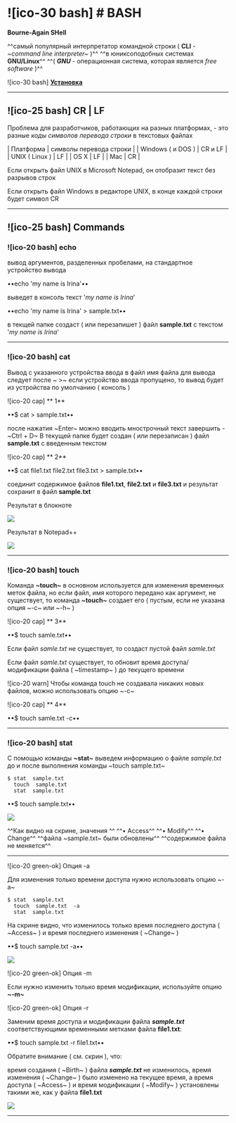 # ![ico-30 bash] # BASH 

**Bourne-Again SHell**

^^самый популярный интерпретатор командной строки ( **CLI** - _~command line interpreter~_ )^^
^^в юниксоподобных системах **GNU/Linux**^^
^^( **_GNU_** - операционная система, которая является _free software_ )^^

![ico-30 bash] [**Установка**](https://gitforwindows.org/)

____________________________________________________

## ![ico-25 bash] CR | LF

Проблема для разработчиков, работающих на разных платформах, - 
это разные _коды символов перевода строки_ в текстовых файлах

| Платформа         | символы перевода строки |
| Windows ( и DOS ) | CR и LF                 |
| UNIX ( Linux )    | LF                      |
| OS X              | LF                      |
| Mac               | CR                      |

Если открыть файл UNIX в Microsoft Notepad, он отобразит текст без разрывов строк

Если открыть файл Windows в редакторе UNIX, в конце каждой строки будет символ CR

____________________________________________________

## ![ico-25 bash] Commands

### ![ico-20 bash] echo

вывод аргументов, разделенных пробелами, на стандартное устройство вывода

••echo 'my name is Irina'••

выведет в консоль текст '_my name is Irina_'

••echo 'my name is Irina' > sample.txt••

в текщей папке создаст ( или перезапишет ) файл  **sample.txt**  с текстом '_my name is Irina_'

____________________________________________________

### ![ico-20 bash] cat

Вывод с указанного устройства ввода в файл
имя файла для вывода следует после ~ >~
если устройство ввода пропущено, то вывод будет из устройства по умолчанию ( консоль )

![ico-20 cap] ** 1**

••$ cat > sample.txt••

после нажатия ~Enter~ можно вводить мнострочный текст
завершить - ~Ctrl + D~
В текущей папке будет создан ( или перезаписан ) файл **sample.txt** с введенным текстом

![ico-20 cap] ** 2**

••$ cat file1.txt file2.txt file3.txt > sample.txt••

соединит содержимое файлов **file1.txt**, **file2.txt** и **file3.txt**
и результат сохранит в файл **sample.txt**

Результат в блокноте

![](https://lh5.googleusercontent.com/bjByuVJ8p_n11F6NpVdJVyseCMbrQojFdSC0eJFu8g1JIPFfaA9dbKtqtCyv9q30mw8V2epMx0uDKyuWt7BV7Bxnqifp8bFWRRU5USAObvwkk4RwfFeus1oHBZKS4S8IraA526j2bGQ-NQs)

Результат в Notepad++

![](https://lh6.googleusercontent.com/zdmUMX2t13Yrj68a5T4Q08t5cnFmAhpaGJ2nywqWQ_6Q1r77JS_l3HdNn0DuuIWxQ84pMybzZrkuSjAxv-WS5JNBVdpyQSAWAl11-6_kW3F9AymFdqsyJ3xP0Ekqn_nyLgvrR8AlAre5s6U)

____________________________________________________

### ![ico-20 bash] touch

Команда  **~touch~**  в основном используется для изменения временных меток файла,
но если файл, имя которого передано как аргумент, не существует,
то команда  **~touch~**  создает его
( пустым, если не указана опция  ~-c~  или  ~-h~ )

![ico-20 cap] ** 3**

••$ touch samle.txt••

Если файл  _samle.txt_  не существует, то  создаст пустой файл  _samle.txt_

Если файл  _samle.txt_  существует, то  обновит время доступа/модификации файла ( ~timestamp~ ) до текущего времени

![ico-20 warn] Чтобы команда touch не создавала никаких новых файлов,  можно использовать опцию ~-c~

![ico-20 cap] ** 4**

••$ touch samle.txt  -c••

____________________________________________________

### ![ico-20 bash] stat

С помощью команды  **~stat~**  выведем информацию о файле  _sample.txt_ до и после выполнения команды ~touch  sample.txt~ 

~~~console
$ stat  sample.txt
  touch  sample.txt
  stat  sample.txt
~~~

••$ touch  sample.txt••

![](https://lh5.googleusercontent.com/WMEU1eQfiWpMsuWhPSpxesS2ZekfL6-e42FZRER6pWdGHGL5eVyVNrzS1hn6IhW4m_1ifxg27Kij2KHa7DaCXaE9mhOUuxyY6hd668O0NZ5GvbDxDkxlTMv11ebpg0104mcNqunkYsgk1sQ)


^^Как видно на скрине,  значения ^^
^^• Access^^
^^• Modify^^
^^• Change^^
^^файла ~sample.txt~ были обновлены^^
^^содержимое файла не меняется^^

____________________________________________________

![ico-20 green-ok] Опция  -a


Для изменения только времени доступа нужно использовать опцию  ~-a~

~~~console
$ stat  sample.txt
  touch  sample.txt  -a
  stat  sample.txt
~~~

На скрине видно, что изменилось только время последнего доступа ( ~Access~ ) и время последнего изменения ( ~Change~ )

••$ touch  sample.txt  -a••

![](https://lh5.googleusercontent.com/LsLoSKkXwj3ZpKkEQL-ABv-RT4pAg7KRtEWlmpgL1ZowJ49EyEYLlyWEp6Xb8gOu51dLFiOR4Vx5HbjiECvBGLK5G9tdWzHsW0-7dgW0y2CPUeIW3xWi_XRYcqntrv2BSlCM1oFliErm5ZE)

![ico-20 green-ok] Опция  -m

Если нужно изменить только время модификации, используйте опцию **~-m~**

![ico-20 green-ok] Опция  -r

Заменим время доступа и модификации файла  **_sample.txt_**
соответствующими временными метками файла **file1.txt**:

••$ touch sample.txt -r file1.txt••

Обратите внимание ( см. скрин ), что:

время создания ( ~Birth~ ) файла **_sample.txt_**  не изменилось,
время изменения ( ~Change~ ) было изменено на текущее время,
а время доступа ( ~Access~ ) и время модификации ( ~Modify~ )
установлены такими же, как у файла **file1.txt**

![](https://lh6.googleusercontent.com/bFOcEKUA4pVF4Y31APx4A7TU8m8UNkgXZZUVP9ioLf2-e7yl_3hfUqquk0MRlxpKiSu9wZlx3WhDojetgS5S8HU7gdMgOpICFGao2Pr2RK2iN_vo7kAQwufREhoJVwxn0YHUopG5DfG6ljg)

____________________________________________________


